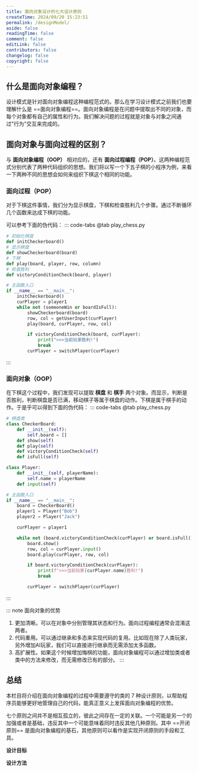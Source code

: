 ```yaml
---
title: 面向对象设计的七大设计原则
createTime: 2024/09/20 15:23:51
permalink: /designModel/
aside: false
readingTime: false
comment: false
editLink: false
contributors: false
changelog: false
copyright: false
---
```

## 什么是面向对象编程？
设计模式是针对面向对象编程这种编程范式的。那么在学习设计模式之前我们也要理解什么是 ==面向对象编程==。面向对象编程是在问题中提取出不同的对象，而每个对象都有自己的属性和行为。我们解决问题的过程就是对象与对象之间通过"行为"交互来完成的。

## 面向对象与面向过程的区别？
与 **面向对象编程（OOP）** 相对应的，还有 **面向过程编程（POP）**。这两种编程范式分别代表了两种代码组织的思想。我们将以写一个下五子棋的小程序为例，来看一下两种不同的思想会如何来组织下棋这个相同的功能。

### 面向过程（POP）
对于下棋这件事情，我们分为显示棋盘，下棋和检查胜利几个步骤。通过不断循环几个函数来达成下棋的功能。

可以参考下面的伪代码：
::: code-tabs
@tab play_chess.py
``` python
# 初始化棋盘
def initCheckerboard()
# 显示棋盘
def showCheckerboard(board)
# 下棋
def play(board, player, row, column)
# 检查胜利
def victoryConditionCheck(board, player)

# 主函数入口
if __name__ == "__main__":
    initCheckerboard()
    curPlayer = player1
    while not (someoneWin or boardIsFull):
        showCheckerboard(board)
        row, col = getUserInput(curPlayer)
        play(board, curPlayer, row, col)

        if victoryConditionCheck(board, curPlayer):
            print(">>>当前玩家胜利!")
            break
        curPlayer = switchPlayer(curPlayer)
```
:::

### 面向对象（OOP）
在下棋这个过程中，我们发现可以提取 **棋盘** 和 **棋手** 两个对象。而显示，判断是否胜利，判断棋盘是否已满，移动棋子等属于棋盘的动作。下棋是属于棋手的动作。于是乎可以得到下面的伪代码：
::: code-tabs
@tab play_chess.py
```python
# 棋盘类
class CheckerBoard:
    def __init__(self):
        self.board = []
    def show(self)
    def play(self)
    def victoryConditionCheck(self)
    def isFull(self)

class Player:
    def __init__(self, playerName):
        self.name = playerName
    def input(self)

# 主函数入口
if __name__ == "__main__":
    board = CheckerBoard()
    player1 = Player("Bob")
    player2 = Player("Jack")

    curPlayer = player1

    while not (board.victoryConditionCheck(curPlayer) or board.isFull()):
        board.show()
        row, col = curPlayer.input()
        board.play(curPlayer, row, col)

        if board.victoryConditionCheck(curPlayer):
            print(f">>>当前玩家{curPlayer.name}胜利!")
            break

        curPlayer = switchPlayer(curPlayer)
```
:::

::: note 面向对象的优势
1. 更加清晰。可以在对象中分别管理其状态和行为。面向过程编程通常会混淆这两者。
2. 代码重用。可以通过继承和多态来实现代码的复用。比如现在除了人类玩家，另外增加AI玩家，我们可以直接进行继承而无需添加太多函数。
3. 高扩展性。如果这个时候增加悔棋的功能，面向对象编程可以通过增加类或者类中的方法来修改，而无需修改已有的部分。
:::

## 总结
本栏目将介绍在面向对象编程的过程中需要遵守的类的 7 种设计原则，以帮助程序员能够更好地管理自己的代码，能真正意义上发挥面向对象编程的优势。

七个原则之间并不是相互孤立的，彼此之间存在一定的关联。一个可能是另一个的加强或者是基础，违反其中一个可能意味着同时违反其他几种原则。其中 ==开闭原则== 是面向对象编程的基石，其他原则可以看作是实现开闭原则的手段和工具。

**设计目标**
<CardGrid>
  <LinkCard title="开闭原则" href="/designModel/4fb4t8ws/" />
  <LinkCard title="里氏替换原则" href="/designModel/0tdqgfh1/" />
  <LinkCard title="迪米特原则" href="/designModel/r18tx5ar/" />
</CardGrid>

**设计方法**
<CardGrid>
  <LinkCard title="单一职责原则" href="/designModel/agkqzc4e/" />
  <LinkCard title="接口隔离原则" href="/designModel/m4watttg/" />
  <LinkCard title="依赖倒置原则" href="/designModel/hp4bylot/" />
  <LinkCard title="组合复用原则" href="/designModel/vuqkixk6/" />
</CardGrid>
